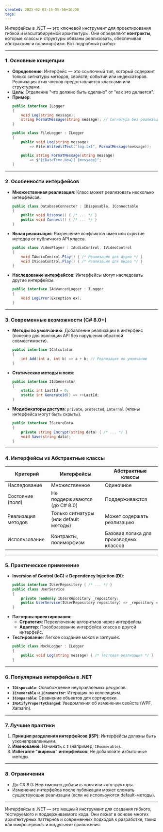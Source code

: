 ```yaml
---
created: 2025-02-03-16-55-56+10:00
tags:
---
```

Интерфейсы в .NET — это ключевой инструмент для проектирования гибкой и масштабируемой архитектуры. Они определяют **контракты**, которые классы и структуры обязаны реализовать, обеспечивая абстракцию и полиморфизм. Вот подробный разбор:

---

### **1. Основные концепции**
- **Определение**: Интерфейс — это ссылочный тип, который содержит только сигнатуры методов, свойств, событий или индексаторов. Реализация этих членов предоставляется классами или структурами.
- **Цель**: Отделение "что должно быть сделано" от "как это делается".
- **Пример**:
  ```csharp
  public interface ILogger
  {
      void Log(string message);
      string FormatMessage(string message); // Сигнатура без реализации
  }

  public class FileLogger : ILogger
  {
      public void Log(string message) 
          => File.WriteAllText("log.txt", FormatMessage(message));

      public string FormatMessage(string message) 
          => $"[{DateTime.Now}] {message}";
  }
  ```

---

### **2. Особенности интерфейсов**
- **Множественная реализация**: Класс может реализовать несколько интерфейсов.
  ```csharp
  public class DatabaseConnector : IDisposable, IConnectable
  {
      public void Dispose() { /* ... */ }
      public void Connect() { /* ... */ }
  }
  ```
- **Явная реализация**: Разрешение конфликтов имен или скрытие методов от публичного API класса.
  ```csharp
  public class VideoPlayer : IAudioControl, IVideoControl
  {
      void IAudioControl.Play() { /* Реализация для аудио */ }
      void IVideoControl.Play() { /* Реализация для видео */ }
  }
  ```
- **Наследование интерфейсов**: Интерфейсы могут наследовать другие интерфейсы.
  ```csharp
  public interface IAdvancedLogger : ILogger
  {
      void LogError(Exception ex);
  }
  ```

---

### **3. Современные возможности (C# 8.0+)**
- **Методы по умолчанию**: Добавление реализации в интерфейс (полезно для эволюции API без нарушения обратной совместимости).
  ```csharp
  public interface ICalculator
  {
      int Add(int a, int b) => a + b; // Реализация по умолчанию
  }
  ```
- **Статические методы и поля**: 
  ```csharp
  public interface IIdGenerator
  {
      static int LastId = 0;
      static int GenerateId() => ++LastId;
  }
  ```
- **Модификаторы доступа**: `private`, `protected`, `internal` (члены интерфейса могут быть скрыты).
  ```csharp
  public interface ISecureData
  {
      private string Encrypt(string data) { /* ... */ }
      void Save(string data);
  }
  ```

---

### **4. Интерфейсы vs Абстрактные классы**
| **Критерий**       | **Интерфейсы**                          | **Абстрактные классы**               |
|---------------------|-----------------------------------------|---------------------------------------|
| Наследование        | Множественное                           | Одиночное                             |
| Состояние (поля)    | Не поддерживаются (до C# 8.0)           | Поддерживаются                        |
| Реализация методов  | Только сигнатуры (или default методы)   | Может содержать реализацию            |
| Использование       | Контракты, полиморфизм                  | Базовая логика для производных классов |

---

### **5. Практическое применение**
- **Inversion of Control (IoC)** и **Dependency Injection (DI)**:
  ```csharp
  public interface IUserRepository { /* ... */ }
  public class UserService
  {
      private readonly IUserRepository _repository;
      public UserService(IUserRepository repository) => _repository = repository;
  }
  ```
- **Паттерны проектирования**:
  - **Стратегия**: Переключение алгоритмов через интерфейсы.
  - **Адаптер**: Преобразование интерфейса класса в другой интерфейс.
- **Тестирование**: Легкое создание моков и заглушек.
  ```csharp
  public class MockLogger : ILogger
  {
      public void Log(string message) { /* Тестовая реализация */ }
  }
  ```

---

### **6. Популярные интерфейсы в .NET**
- **`IDisposable`**: Освобождение неуправляемых ресурсов.
- **`IEnumerable`** и **`IEnumerator`**: Итерация по коллекциям.
- **`IComparable`**: Сравнение объектов для сортировки.
- **`INotifyPropertyChanged`**: Уведомления об изменении свойств (WPF, Xamarin).

---

### **7. Лучшие практики**
1. **Принцип разделения интерфейсов (ISP)**: Интерфейсы должны быть узконаправленными.
2. **Именование**: Начинать с `I` (например, `IEnumerable`).
3. **Избегайте "жирных" интерфейсов**: Не добавляйте избыточные методы.

---

### **8. Ограничения**
- До C# 8.0: Невозможно добавить поля или конструкторы.
- Изменение интерфейса после публикации может сломать существующие реализации (если не используются default-методы).

---

Интерфейсы в .NET — это мощный инструмент для создания гибкого, тестируемого и поддерживаемого кода. Они лежат в основе многих архитектурных паттернов и современных подходов к разработке, таких как микросервисы и модульные приложения.
